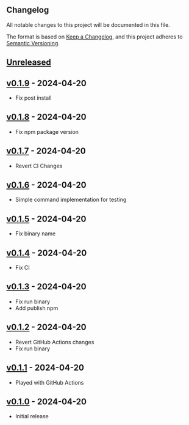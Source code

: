 ## Changelog
All notable changes to this project will be documented in this file.

The format is based on [Keep a Changelog](https://keepachangelog.com/en/1.0.0/),
and this project adheres to [Semantic Versioning](https://semver.org/spec/v2.0.0.html).

## [Unreleased]

## [v0.1.9] - 2024-04-20
- Fix post install

## [v0.1.8] - 2024-04-20
- Fix npm package version

## [v0.1.7] - 2024-04-20
- Revert CI Changes

## [v0.1.6] - 2024-04-20
- Simple command implementation for testing

## [v0.1.5] - 2024-04-20
- Fix binary name

## [v0.1.4] - 2024-04-20
- Fix CI

## [v0.1.3] - 2024-04-20
- Fix run binary
- Add publish npm

## [v0.1.2] - 2024-04-20
- Revert GitHub Actions changes
- Fix run binary

## [v0.1.1] - 2024-04-20
- Played with GitHub Actions

## [v0.1.0] - 2024-04-20
- Initial release


[Unreleased]: https://github.com/napalmpapalam/rlx/compare/rust_v0.1.9...HEAD
[v0.1.9]: https://github.com/napalmpapalam/rlx/compare/rust_v0.1.8...rust_v0.1.9
[v0.1.8]: https://github.com/napalmpapalam/rlx/compare/rust_v0.1.7...rust_v0.1.8
[v0.1.7]: https://github.com/napalmpapalam/rlx/compare/v0.1.6...rust_v0.1.7
[v0.1.6]: https://github.com/napalmpapalam/rlx/compare/rust_v0.1.5...v0.1.6
[v0.1.5]: https://github.com/napalmpapalam/rlx/compare/rust_v0.1.4...rust_v0.1.5
[v0.1.4]: https://github.com/napalmpapalam/rlx/compare/rust_v0.1.3...rust_v0.1.4
[v0.1.3]: https://github.com/napalmpapalam/rlx/compare/rust_v0.1.2...rust_v0.1.3
[v0.1.2]: https://github.com/napalmpapalam/rlx/compare/rust_v0.1.1...rust_v0.1.2
[v0.1.1]: https://github.com/napalmpapalam/rlx/compare/rust_v0.1.0...rust_v0.1.1
[v0.1.0]: https://github.com/napalmpapalam/rlx/releases/tag/rust_v0.1.0
